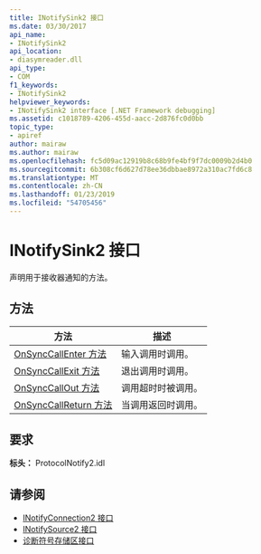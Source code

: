 ```yaml
---
title: INotifySink2 接口
ms.date: 03/30/2017
api_name:
- INotifySink2
api_location:
- diasymreader.dll
api_type:
- COM
f1_keywords:
- INotifySink2
helpviewer_keywords:
- INotifySink2 interface [.NET Framework debugging]
ms.assetid: c1018789-4206-455d-aacc-2d876fc0d0bb
topic_type:
- apiref
author: mairaw
ms.author: mairaw
ms.openlocfilehash: fc5d09ac12919b8c68b9fe4bf9f7dc0009b2d4b0
ms.sourcegitcommit: 6b308cf6d627d78ee36dbbae8972a310ac7fd6c8
ms.translationtype: MT
ms.contentlocale: zh-CN
ms.lasthandoff: 01/23/2019
ms.locfileid: "54705456"
---
```

# <a name="inotifysink2-interface"></a>INotifySink2 接口
声明用于接收器通知的方法。  
  
## <a name="methods"></a>方法  
  
|方法|描述|  
|------------|-----------------|  
|[OnSyncCallEnter 方法](../../../../docs/framework/unmanaged-api/diagnostics/inotifysink2-onsynccallenter-method.md)|输入调用时调用。|  
|[OnSyncCallExit 方法](../../../../docs/framework/unmanaged-api/diagnostics/inotifysink2-onsynccallexit-method.md)|退出调用时调用。|  
|[OnSyncCallOut 方法](../../../../docs/framework/unmanaged-api/diagnostics/inotifysink2-onsynccallout-method.md)|调用超时时被调用。|  
|[OnSyncCallReturn 方法](../../../../docs/framework/unmanaged-api/diagnostics/inotifysink2-onsynccallreturn-method.md)|当调用返回时调用。|  
  
## <a name="requirements"></a>要求  
 **标头：** ProtocolNotify2.idl  
  
## <a name="see-also"></a>请参阅
- [INotifyConnection2 接口](../../../../docs/framework/unmanaged-api/diagnostics/inotifyconnection2-interface.md)
- [INotifySource2 接口](../../../../docs/framework/unmanaged-api/diagnostics/inotifysource2-interface.md)
- [诊断符号存储区接口](../../../../docs/framework/unmanaged-api/diagnostics/diagnostics-symbol-store-interfaces.md)
